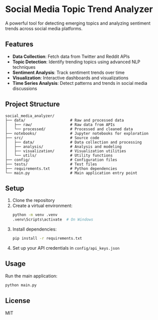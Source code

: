 # Social Media Topic Trend Analyzer

A powerful tool for detecting emerging topics and analyzing sentiment trends across social media platforms.

## Features

- **Data Collection**: Fetch data from Twitter and Reddit APIs
- **Topic Detection**: Identify trending topics using advanced NLP techniques
- **Sentiment Analysis**: Track sentiment trends over time
- **Visualization**: Interactive dashboards and visualizations
- **Time Series Analysis**: Detect patterns and trends in social media discussions

## Project Structure

```
social_media_analyzer/
├── data/                    # Raw and processed data
│   ├── raw/                 # Raw data from APIs
│   └── processed/           # Processed and cleaned data
├── notebooks/               # Jupyter notebooks for exploration
├── src/                     # Source code
│   ├── data/                # Data collection and processing
│   ├── analysis/            # Analysis and modeling
│   ├── visualization/       # Visualization utilities
│   └── utils/               # Utility functions
├── config/                  # Configuration files
├── tests/                   # Test files
├── requirements.txt         # Python dependencies
└── main.py                  # Main application entry point
```

## Setup

1. Clone the repository
2. Create a virtual environment:
   ```bash
   python -m venv .venv
   .venv\Scripts\activate  # On Windows
   ```
3. Install dependencies:
   ```bash
   pip install -r requirements.txt
   ```
4. Set up your API credentials in `config/api_keys.json`

## Usage

Run the main application:
```bash
python main.py
```

## License

MIT
